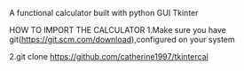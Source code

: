  A functional calculator built with python GUI Tkinter

 HOW TO IMPORT THE CALCULATOR
 1.Make sure you have git(https://git.scm.com/download),configured on your system

 2.git clone https://github.com/catherine1997/tkintercal
 
